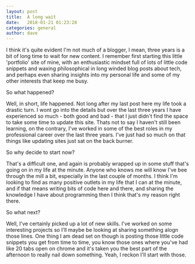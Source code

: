 ```yaml
---
layout: post
title:  A long wait
date:   2018-01-21 01:23:28
categories: general
author: dave
---
```

I think it's quite evident I'm not much of a blogger, I mean, three years is a bit of long time to wait for new content. I remember first starting this little 'portfolio' site of mine, with an enthusiastic mindset full of lots of little code snippets and waxing philosophical in long winded blog posts about tech, and perhaps even sharing insights into my personal life and some of my other interests that keep me busy.

So what happened?

Well, in short, life happened. Not long after my last post here my life took a drastic turn. I wont go into the details but over the last three years I have experienced so much - both good and bad - that I just didn't find the space to take some time to update this site. Thats not to say I haven't still been learning, on the contrary, I've worked in some of the best roles in my professional career over the last three years. I've just had so much on that things like updating sites just sat on the back burner.

So why decide to start now?

That's a difficult one, and again is probably wrapped up in some stuff that's going on in my life at the minute. Anyone who knows me will know I've bee through the mill a bit, especially in the last couple of months. I think I'm looking to find as many positive outlets in my life that I can at the minute, and if that means writing bits of code here and there, and sharing the knowledge I have about programming then I think that's my reason right there.

So what next?

Well, I've certainly picked up a lot of new skills. I've worked on some interesting projects so I'll maybe be looking at sharing something alogn those lines. One thing I am dead set on though is posting those little code snippets you get from time to time, you know those ones where you've had like 20 tabs open on chrome and it's taken you the best part of the afternoon to really nail down something. Yeah, I reckon I'll start with those.
